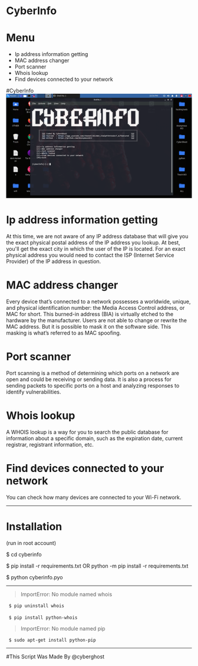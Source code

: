 
# CyberInfo


# Menu
* Ip address information getting
* MAC address changer 
* Port scanner
* Whois lookup
* Find devices connected to your network

#CyberInfo
<img src="https://github.com/AnonymousAt3/cyberinfo/blob/main/cyberinfo.png">

# Ip address information getting
 At this time, we are not aware of any IP address database that will give you the exact physical postal address of the IP address you lookup. At best, you'll get the exact city in which the user of the IP is located. For an exact physical address you would need to contact the ISP (Internet Service Provider) of the IP address in question.
# MAC address changer
Every device that’s connected to a network possesses a worldwide, unique, and physical identification number: the Media Access Control address, or MAC for short. This burned-in address (BIA) is virtually etched to the hardware by the manufacturer. Users are not able to change or rewrite the MAC address. But it is possible to mask it on the software side. This masking is what’s referred to as MAC spoofing.
# Port scanner
Port scanning is a method of determining which ports on a network are open and could be receiving or sending data. It is also a process for sending packets to specific ports on a host and analyzing responses to identify vulnerabilities. 
# Whois lookup
A WHOIS lookup is a way for you to search the public database for information about a specific domain, such as the expiration date, current registrar, registrant information, etc.
# Find devices connected to your network
You can check how many devices are connected to your Wi-Fi network.

---------------------------------
# Installation 

(run in root account)

$ cd cyberinfo

$ pip install -r requirements.txt OR python -m pip  install -r requirements.txt

$ python cyberinfo.pyo

--------------------------------

> ImportError: No module named whois

     $ pip uninstall whois
     
     $ pip install python-whois
     
     
> ImportError: No module named pip

     $ sudo apt-get install python-pip 
--------------------------------
     
     
#This Script Was Made By @cyberghost
